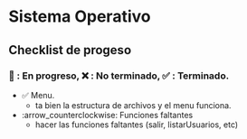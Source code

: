 # Sistema Operativo

## Checklist de progeso
### :arrows_counterclockwise: : En progreso, :x: : No terminado, :white_check_mark: : Terminado.
- :white_check_mark: Menu.
  - ta bien la estructura de archivos y el menu funciona.
- :arrow_counterclockwise: Funciones faltantes
  - hacer las funciones faltantes (salir, listarUsuarios, etc)
